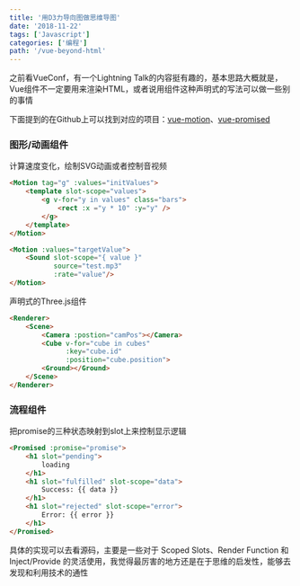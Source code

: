 ```yaml
---
title: '用D3力导向图做思维导图'
date: '2018-11-22'
tags: ['Javascript']
categories: ['编程']
path: '/vue-beyond-html'
---
```


之前看VueConf，有一个Lightning Talk的内容挺有趣的，基本思路大概就是，Vue组件不一定要用来渲染HTML，或者说用组件这种声明式的写法可以做一些别的事情

下面提到的在Github上可以找到对应的项目：[vue-motion](https://github.com/posva/vue-motion/)、[vue-promised](https://github.com/posva/vue-promised/)

### 图形/动画组件 

计算速度变化，绘制SVG动画或者控制音视频

```html
<Motion tag="g" :values="initValues">
    <template slot-scope="values">
        <g v-for="y in values" class="bars">
            <rect :x ="y * 10" :y="y" />
        </g>
    </template>
</Motion>

<Motion :values="targetValue">
	<Sound slot-scope="{ value }"
           source="test.mp3"
           :rate="value"/>
</Motion>
```

声明式的Three.js组件

```html
<Renderer>
    <Scene>
        <Camera :postion="camPos"></Camera>
        <Cube v-for="cube in cubes"
              :key="cube.id"
              :position="cube.position">
        <Ground></Ground>
    </Scene>
</Renderer>
```

### 流程组件

把promise的三种状态映射到slot上来控制显示逻辑

```html
<Promised :promise="promise">
    <h1 slot="pending">
        loading
    </h1>
    <h1 slot="fulfilled" slot-scope="data">
        Success: {{ data }}
    </h1>
    <h1 slot="rejected" slot-scope="error">
        Error: {{ error }}
    </h1>
</Promised>
```

具体的实现可以去看源码，主要是一些对于 Scoped Slots、Render Function 和 Inject/Provide 的灵活使用，我觉得最厉害的地方还是在于思维的启发性，能够去发现和利用技术的通性


